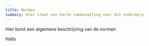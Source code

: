 ```yaml
---
title: Normen
summary: Hier staat een korte samenvatting over dit onderwerp
---
```


Hier komt een algemene beschrijving van de normen

Hallo